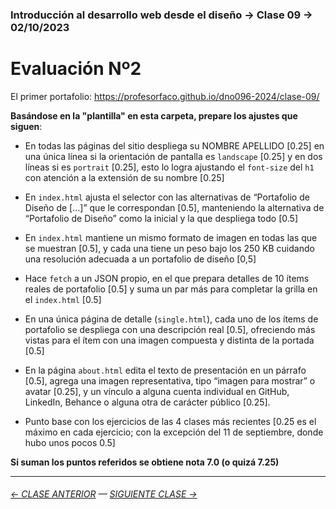 ### Introducción al desarrollo web desde el diseño → Clase 09 → 02/10/2023 

# Evaluación Nº2

El primer portafolio: https://profesorfaco.github.io/dno096-2024/clase-09/

**Basándose en la "plantilla" en esta carpeta, prepare los ajustes que siguen**:

- En todas las páginas del sitio despliega su NOMBRE APELLIDO [0.25] en una única línea si la orientación de pantalla es `landscape` [0.25] y en dos líneas si es `portrait` [0.25], esto lo logra ajustando el `font-size` del `h1` con atención a la extensión de su nombre [0.25]

- En `index.html` ajusta el selector con las alternativas de “Portafolio de Diseño de […]” que le correspondan [0.5], manteniendo la alternativa de “Portafolio de Diseño” como la inicial y la que despliega todo [0.5]

- En `index.html` mantiene un mismo formato de imagen en todas las que se muestran [0.5], y cada una tiene un peso bajo los 250 KB cuidando una resolución adecuada a un portafolio de diseño [0,5]

- Hace `fetch` a un JSON propio, en el que prepara detalles de 10 ítems reales de portafolio [0.5] y suma un par más para completar la grilla en el `index.html` [0.5]

- En una única página de detalle (`single.html`), cada uno de los ítems de portafolio se despliega con una descripción real [0.5], ofreciendo más vistas para el ítem con una imagen compuesta y distinta de la portada [0.5]

- En la página `about.html` edita el texto de presentación en un párrafo [0.5], agrega una imagen representativa, tipo “imagen para mostrar” o avatar  [0.25], y un vínculo a alguna cuenta individual en GitHub, LinkedIn, Behance o alguna otra de carácter público [0.25].

- Punto base con los ejercicios de las 4 clases más recientes [0.25 es el máximo en cada ejercicio; con la excepción del 11 de septiembre, donde hubo unos pocos 0.5]

**Si suman los puntos referidos se obtiene nota 7.0 (o quizá 7.25)**


- - - - - - - - - - - - -

###### [← CLASE ANTERIOR](https://github.com/profesorfaco/dno096-2024/tree/main/clase-08) — [SIGUIENTE CLASE →](https://github.com/profesorfaco/dno096-2024/tree/main/clase-10)
